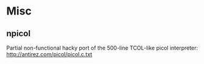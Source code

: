 # Misc

## npicol

Partial non-functional hacky port of the 500-line TCOL-like picol interpreter: <http://antirez.com/picol/picol.c.txt>